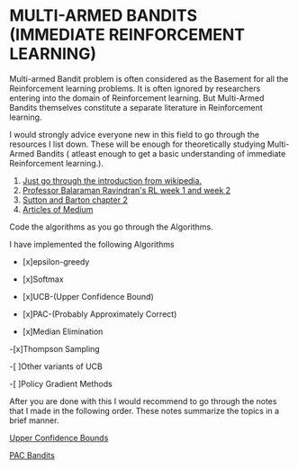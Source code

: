 # MULTI-ARMED BANDITS (IMMEDIATE REINFORCEMENT LEARNING)

Multi-armed Bandit problem is often considered as the Basement for all the Reinforcement learning problems. It is often ignored by researchers entering into the domain of Reinforcement learning. But Multi-Armed Bandits themselves constitute a separate literature in Reinforcement learning.

I would strongly advice everyone new in this field to go through the resources I  list down. These will be enough for theoretically studying  Multi-Armed Bandits ( atleast enough to get a basic understanding of immediate Reinforcement learning.).

1. [Just go through the introduction from wikipedia.](https://en.wikipedia.org/wiki/Multi-armed_bandit) 
2. [Professor Balaraman Ravindran's RL week 1 and week 2](https://nptel.ac.in/courses/106106143/)  
3. [Sutton and Barton chapter 2](https://web.stanford.edu/class/psych209/Readings/SuttonBartoIPRLBook2ndEd.pdf)
4. [Articles of Medium](https://towardsdatascience.com/multi-armed-bandits-and-reinforcement-learning-dc9001dcb8da) 

Code the algorithms as you go through the Algorithms.

I have implemented the following Algorithms

- [x]epsilon-greedy 

- [x]Softmax

- [x]UCB-(Upper Confidence Bound)

- [x]PAC-(Probably Approximately Correct)

- [x]Median Elimination

-[x]Thompson Sampling

-[ ]Other variants of UCB

-[ ]Policy Gradient Methods

After you are done with this I would recommend to go through the notes that I made in the following order. These notes summarize the topics in a brief manner.

[Upper Confidence Bounds](https://hackmd.io/Cwy1lsGdTziRDVx6Ig8csw?both)

[PAC Bandits](https://hackmd.io/nrU7NidVRi2MGdycizLWag)













